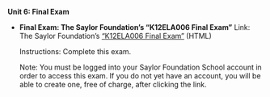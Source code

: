 **Unit 6: Final Exam** <span id="6"></span> 
-   **Final Exam: The Saylor Foundation’s “K12ELA006 Final Exam”**
    Link: The Saylor
    Foundation’s [“](http://school.saylor.org/mod/quiz/view.php?id=1659)[K12ELA006
    Final
    Exam”](http://school.saylor.org/mod/quiz/view.php?id=1606) (HTML)  
      
     Instructions: Complete this exam.  
      
     Note: You must be logged into your Saylor Foundation School account
    in order to access this exam. If you do not yet have an account, you
    will be able to create one, free of charge, after clicking the link.


